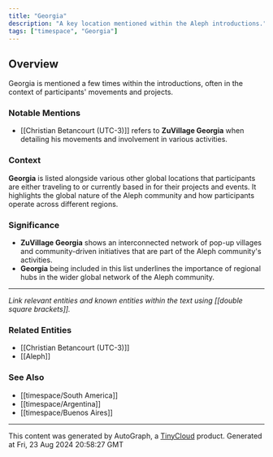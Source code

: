 ```yaml
---
title: "Georgia"
description: "A key location mentioned within the Aleph introductions."
tags: ["timespace", "Georgia"]
---
```


## Overview
Georgia is mentioned a few times within the introductions, often in the context of participants' movements and projects.

### Notable Mentions
- [[Christian Betancourt (UTC-3)]] refers to **ZuVillage Georgia** when detailing his movements and involvement in various activities.

### Context
**Georgia** is listed alongside various other global locations that participants are either traveling to or currently based in for their projects and events. It highlights the global nature of the Aleph community and how participants operate across different regions.

### Significance
- **ZuVillage Georgia** shows an interconnected network of pop-up villages and community-driven initiatives that are part of the Aleph community's activities.
- **Georgia** being included in this list underlines the importance of regional hubs in the wider global network of the Aleph community. 

---

*Link relevant entities and known entities within the text using [[double square brackets]].*

### Related Entities
- [[Christian Betancourt (UTC-3)]]
- [[Aleph]]

### See Also
- [[timespace/South America]]
- [[timespace/Argentina]]
- [[timespace/Buenos Aires]]

---
This content was generated by AutoGraph, a [TinyCloud](https://tinycloud.xyz/) product.
Generated at Fri, 23 Aug 2024 20:58:27 GMT